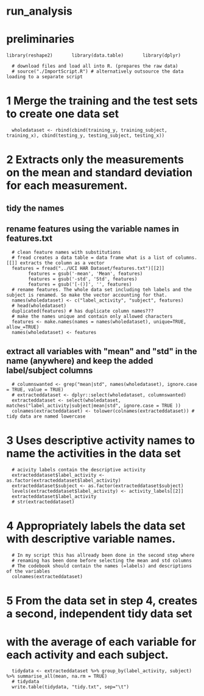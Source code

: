 run\_analysis
================

preliminaries
=============

`library(reshape2)       library(data.table)       library(dplyr)`

      # download files and load all into R. (prepares the raw data)
      # source("./ImportScript.R") # alternatively outsource the data loading to a separate script
      

1 Merge the training and the test sets to create one data set
=============================================================

      wholedataset <- rbind(cbind(training_y, training_subject, training_x), cbind(testing_y, testing_subject, testing_x))

2 Extracts only the measurements on the mean and standard deviation for each measurement.
=========================================================================================

tidy the names
--------------

rename features using the variable names in features.txt
--------------------------------------------------------

      # clean feature names with substitutions
      # fread creates a data table = data frame what is a list of columns. [[]] extracts the column as a vector
      features = fread("../UCI HAR Dataset/features.txt")[[2]]
            features = gsub('-mean', 'Mean', features)
            features = gsub('-std', 'Std', features)
            features = gsub('[-()]', '', features)
      # rename features. The whole data set including teh labels and the subject is renamed. So make the vector accounting for that.
      names(wholedataset) <- c("label_activity", "subject", features)
      # head(wholedataset)
      duplicated(features) # has duplicate column names???
      # make the names unique and contain only allowed characters
      features <- make.names(names = names(wholedataset), unique=TRUE, allow_=TRUE)
      names(wholedataset) <- features

extract all variables with "mean" and "std" in the name (anywhere) and keep the added label/subject columns
-----------------------------------------------------------------------------------------------------------

      # columnswanted <- grep("mean|std", names(wholedataset), ignore.case = TRUE, value = TRUE)
      # extracteddataset <- dplyr::select(wholedataset, columnswanted)
      extracteddataset <- select(wholedataset, matches("label_activity|subject|mean|std", ignore.case = TRUE ))
      colnames(extracteddataset) <- tolower(colnames(extracteddataset)) # tidy data are named lowercase

3 Uses descriptive activity names to name the activities in the data set
========================================================================

      # acivity labels contain the descriptive activity
      extracteddataset$label_activity <- as.factor(extracteddataset$label_activity)
      extracteddataset$subject <- as.factor(extracteddataset$subject)
      levels(extracteddataset$label_activity) <- activity_labels[[2]]
      extracteddataset$label_activity
      # str(extracteddataset)

4 Appropriately labels the data set with descriptive variable names.
====================================================================

      # In my script this has allready been done in the second step where 
      # renaming has been done before selecting the mean and std columns
      # The codebook should contain the names (=labels) and descriptions of the variables
      colnames(extracteddataset)

5 From the data set in step 4, creates a second, independent tidy data set
==========================================================================

with the average of each variable for each activity and each subject.
=====================================================================

      tidydata <- extracteddataset %>% group_by(label_activity, subject) %>% summarise_all(mean, na.rm = TRUE)
      # tidydata
      write.table(tidydata, "tidy.txt", sep="\t")
